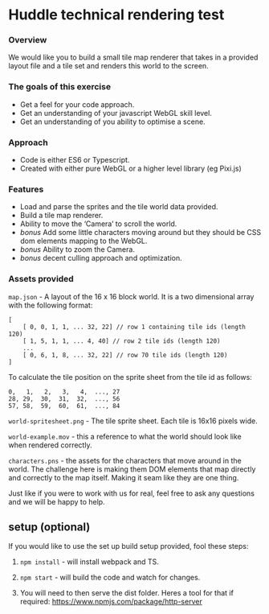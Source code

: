 # Huddle technical rendering test

### Overview

We would like you to build a small tile map renderer that takes in a provided layout file and a tile set and renders this world to the screen.

### The goals of this exercise

-   Get a feel for your code approach.
-   Get an understanding of your javascript WebGL skill level.
-   Get an understanding of you ability to optimise a scene.

### Approach

-   Code is either ES6 or Typescript.
-   Created with either pure WebGL or a higher level library (eg Pixi.js)

### Features

-   Load and parse the sprites and the tile world data provided.
-   Build a tile map renderer.
-   Ability to move the ‘Camera’ to scroll the world.
-   _bonus_ Add some little characters moving around but they should be CSS dom elements mapping to the WebGL.
-   _bonus_ Ability to zoom the Camera.
-   _bonus_ decent culling approach and optimization.

### Assets provided

`map.json` - A layout of the 16 x 16 block world. It is a two dimensional array with the following format:

```
[
	[ 0, 0, 1, 1, ... 32, 22] // row 1 containing tile ids (length 120)
	[ 1, 5, 1, 1, ... 4, 40] // row 2 tile ids (length 120)
	...
	[ 0, 6, 1, 8, ... 32, 22] // row 70 tile ids (length 120)
]

```

To calculate the tile position on the sprite sheet from the tile id as follows:

```
0,   1,   2,   3,   4,  ..., 27
28, 29,  30,  31,  32,  ..., 56
57, 58,  59,  60,  61,  ..., 84

```

`world-spritesheet.png` - The tile sprite sheet. Each tile is 16x16 pixels wide.

`world-example.mov` - this a reference to what the world should look like when rendered correctly.

`characters.pns` - the assets for the characters that move around in the world. The challenge here is making them DOM elements that map directly and correctly to the map itself. Making it seam like they are one thing.

Just like if you were to work with us for real, feel free to ask any questions and we will be happy to help.

## setup (optional)

If you would like to use the set up build setup provided, fool these steps:

1. `npm install` - will install webpack and TS.

2. `npm start` - will build the code and watch for changes.

3. You will need to then serve the dist folder. Heres a tool for that if required: https://www.npmjs.com/package/http-server
